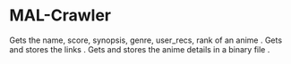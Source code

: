 # MAL-Crawler
Gets the name, score, synopsis, genre, user_recs, rank of an anime .
Gets and stores the links .
Gets and stores the anime details in a binary file .
